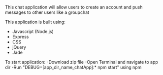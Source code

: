 This chat application will allow users to create an account and push messages to other users like a groupchat

This application is built using:
- Javascript (Node.js)
- Express
- CSS
- jQuery
- Jade

To start application:
-Download zip file
-Open Terminal and navigate to app dir
-Run "DEBUG=[app_dir_name_chatApp]:* npm start" using npm 